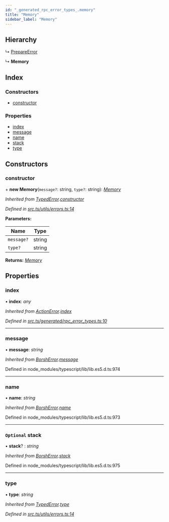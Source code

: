 ```yaml
---
id: "_generated_rpc_error_types_.memory"
title: "Memory"
sidebar_label: "Memory"
---
```


## Hierarchy

  ↳ [PrepareError](_generated_rpc_error_types_.prepareerror.md)

  ↳ **Memory**

## Index

### Constructors

* [constructor](_generated_rpc_error_types_.memory.md#constructor)

### Properties

* [index](_generated_rpc_error_types_.memory.md#index)
* [message](_generated_rpc_error_types_.memory.md#message)
* [name](_generated_rpc_error_types_.memory.md#name)
* [stack](_generated_rpc_error_types_.memory.md#optional-stack)
* [type](_generated_rpc_error_types_.memory.md#type)

## Constructors

###  constructor

\+ **new Memory**(`message?`: string, `type?`: string): *[Memory](_generated_rpc_error_types_.memory.md)*

*Inherited from [TypedError](_utils_errors_.typederror.md).[constructor](_utils_errors_.typederror.md#constructor)*

*Defined in [src.ts/utils/errors.ts:14](https://github.com/nearprotocol/nearlib/blob/213b318/src.ts/utils/errors.ts#L14)*

**Parameters:**

Name | Type |
------ | ------ |
`message?` | string |
`type?` | string |

**Returns:** *[Memory](_generated_rpc_error_types_.memory.md)*

## Properties

###  index

• **index**: *any*

*Inherited from [ActionError](_generated_rpc_error_types_.actionerror.md).[index](_generated_rpc_error_types_.actionerror.md#index)*

*Defined in [src.ts/generated/rpc_error_types.ts:10](https://github.com/nearprotocol/nearlib/blob/213b318/src.ts/generated/rpc_error_types.ts#L10)*

___

###  message

• **message**: *string*

*Inherited from [BorshError](_utils_serialize_.borsherror.md).[message](_utils_serialize_.borsherror.md#message)*

Defined in node_modules/typescript/lib/lib.es5.d.ts:974

___

###  name

• **name**: *string*

*Inherited from [BorshError](_utils_serialize_.borsherror.md).[name](_utils_serialize_.borsherror.md#name)*

Defined in node_modules/typescript/lib/lib.es5.d.ts:973

___

### `Optional` stack

• **stack**? : *string*

*Inherited from [BorshError](_utils_serialize_.borsherror.md).[stack](_utils_serialize_.borsherror.md#optional-stack)*

Defined in node_modules/typescript/lib/lib.es5.d.ts:975

___

###  type

• **type**: *string*

*Inherited from [TypedError](_utils_errors_.typederror.md).[type](_utils_errors_.typederror.md#type)*

*Defined in [src.ts/utils/errors.ts:14](https://github.com/nearprotocol/nearlib/blob/213b318/src.ts/utils/errors.ts#L14)*

